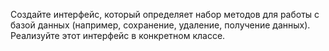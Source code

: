Создайте интерфейс, который определяет набор методов для работы с базой данных (например, сохранение, удаление, получение данных). Реализуйте этот интерфейс в конкретном классе.
